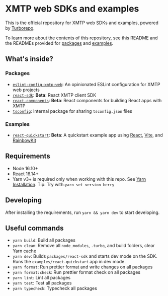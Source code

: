 # XMTP web SDKs and examples

This is the official repository for XMTP web SDKs and examples, powered by [Turborepo](https://turbo.build/repo).

To learn more about the contents of this repository, see this README and the READMEs provided for [packages](https://github.com/xmtp/xmtp-web/tree/main/packages) and [examples](https://github.com/xmtp/xmtp-web/tree/main/examples).

## What's inside?

### Packages

- [`eslint-config-xmtp-web`](packages/eslint-config-xmtp-web): An opinionated ESLint configuration for XMTP web projects
- [`react-sdk`](packages/react-sdk): **Beta**: React XMTP client SDK
- [`react-components`](packages/react-components): **Beta**: React components for building React apps with XMTP
- [`tsconfig`](packages/tsconfig): Internal package for sharing `tsconfig.json` files

### Examples

- [`react-quickstart`](examples/react-quickstart): **Beta**: A quickstart example app using [React](https://react.dev/), [Vite](https://vitejs.dev/), and [RainbowKit](https://www.rainbowkit.com/)

## Requirements

- Node 16.10+
- React 16.14+
- Yarn v3+ is required only when working with this repo. See [Yarn Installation](https://yarnpkg.com/getting-started/install).
Tip: Try with:```yarn set version berry```

## Developing

After installing the requirements, run `yarn && yarn dev` to start developing.

## Useful commands

- `yarn build`: Build all packages
- `yarn clean`: Remove all `node_modules`, `.turbo`, and build folders, clear Yarn cache
- `yarn dev`: Builds `packages/react-sdk` and starts dev mode on the SDK. Runs the `examples/react-quickstart` app in dev mode.
- `yarn format`: Run prettier format and write changes on all packages
- `yarn format:check`: Run prettier format check on all packages
- `yarn lint`: Lint all packages
- `yarn test`: Test all packages
- `yarn typecheck`: Typecheck all packages
